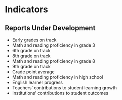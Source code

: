 # **Indicators**

## Reports Under Development
- Early grades on track
- Math and reading proficiency in grade 3
- 6th grade on track
- 8th grade on track
- Math and reading proficiency in grade 8
- 9th grade on track
- Grade point average
- Math and reading proficiency in high school
- English learner progress
- Teachers’ contributions to student learning growth
- Institutions’ contributions to student outcomes
